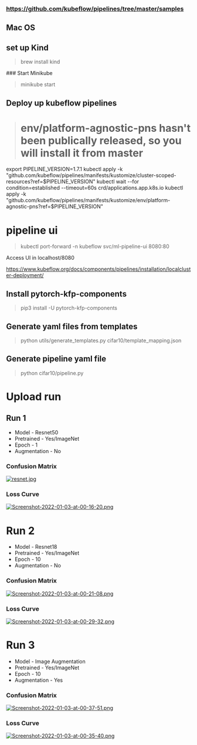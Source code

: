 

### https://github.com/kubeflow/pipelines/tree/master/samples


## Mac OS 
## set up Kind

> brew install kind



### Start Minikube
> minikube start


## Deploy up kubeflow pipelines

> # env/platform-agnostic-pns hasn't been publically released, so you will install it from master
export PIPELINE_VERSION=1.7.1
kubectl apply -k "github.com/kubeflow/pipelines/manifests/kustomize/cluster-scoped-resources?ref=$PIPELINE_VERSION"
kubectl wait --for condition=established --timeout=60s crd/applications.app.k8s.io
kubectl apply -k "github.com/kubeflow/pipelines/manifests/kustomize/env/platform-agnostic-pns?ref=$PIPELINE_VERSION"


# pipeline ui
> kubectl port-forward -n kubeflow svc/ml-pipeline-ui 8080:80

Access UI in localhost/8080

https://www.kubeflow.org/docs/components/pipelines/installation/localcluster-deployment/


## Install pytorch-kfp-components
> pip3 install -U pytorch-kfp-components


## Generate yaml files from templates
> python utils/generate_templates.py cifar10/template_mapping.json


## Generate pipeline yaml file
> python cifar10/pipeline.py


# Upload run



## Run 1 
* Model - Resnet50 
* Pretrained - Yes/ImageNet
* Epoch - 1
* Augmentation - No

### Confusion Matrix
[![resnet.jpg](https://i.postimg.cc/Qd6scmRZ/resnet.jpg)](https://postimg.cc/nXQ6J4F3)

### Loss Curve
[![Screenshot-2022-01-03-at-00-16-20.png](https://i.postimg.cc/3R1Zwyk1/Screenshot-2022-01-03-at-00-16-20.png)](https://postimg.cc/vg1nqZLx)


# Run 2
* Model - Resnet18
* Pretrained - Yes/ImageNet
* Epoch - 10
* Augmentation - No

### Confusion Matrix
[![Screenshot-2022-01-03-at-00-21-08.png](https://i.postimg.cc/BvL66RtV/Screenshot-2022-01-03-at-00-21-08.png)](https://postimg.cc/p9vxcGff)


### Loss Curve
[![Screenshot-2022-01-03-at-00-29-32.png](https://i.postimg.cc/htVZBt1y/Screenshot-2022-01-03-at-00-29-32.png)](https://postimg.cc/dhtjRvXr)


# Run 3
* Model - Image Augmentation 
* Pretrained - Yes/ImageNet
* Epoch - 10
* Augmentation - Yes

### Confusion Matrix
[![Screenshot-2022-01-03-at-00-37-51.png](https://i.postimg.cc/hGYfScrw/Screenshot-2022-01-03-at-00-37-51.png)](https://postimg.cc/PLmtyG0z)

### Loss Curve
[![Screenshot-2022-01-03-at-00-35-40.png](https://i.postimg.cc/Dw2hHHqX/Screenshot-2022-01-03-at-00-35-40.png)](https://postimg.cc/XpDty21j)
